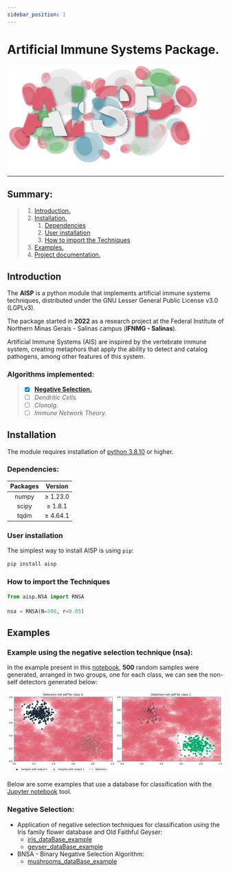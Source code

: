 ```yaml
---
sidebar_position: 1
---
```

# Artificial Immune Systems Package.

<div style={{ display: "flex", justifyContent: "center", alignItems: "center"}}>

![](./assets/logo.svg)  

</div>

---

## Summary:

> 1. [Introduction.](#introduction)
> 2. [Installation.](#installation)
>    1. [Dependencies](#dependencies)
>    2. [User installation](#user-installation)
>    3. [How to import the Techniques](#how-to-import-the-techniques)
> 3. [Examples.](#examples)
> 4. [Project documentation.](./aisp-techniques/)

## Introduction

The **AISP** is a python module that implements artificial immune systems techniques, distributed under the GNU Lesser General Public License v3.0 (LGPLv3).

The package started in **2022** as a research project at the Federal Institute of Northern Minas Gerais - Salinas campus (**IFNMG - Salinas**).


Artificial Immune Systems (AIS) are inspired by the vertebrate immune system, creating metaphors that apply the ability to detect and catalog pathogens, among other features of this system.

### Algorithms implemented:

> - [x] [**Negative Selection.**](./aisp-techniques/Negative%20Selection/)
> - [ ] *Dendritic Cells.*
> - [ ] *Clonalg.*
> - [ ] *Immune Network Theory.*

## **Installation**

The module requires installation of [python 3.8.10](https://www.python.org/downloads/) or higher.

### **Dependencies:**

<div style={{ display: "flex", justifyContent: "center", alignItems: "center", margin: "auto" }}>

|    Packages   |     Version   |
|:-------------:|:-------------:|
|    numpy      |    ≥ 1.23.0   |
|    scipy      |    ≥ 1.8.1    |
|    tqdm       |    ≥ 4.64.1   |

</div>

### **User installation**

The simplest way to install AISP is using ``pip``:

```bash
pip install aisp
```

### **How to import the Techniques**

```python
from aisp.NSA import RNSA

nsa = RNSA(N=300, r=0.05)
```

## Examples

### Example using the negative selection technique (**nsa**):

In the example present in this [notebook](https://github.com/AIS-Package/aisp/blob/main/examples/RNSA/example_with_randomly_generated_dataset-en.ipynb), **500** random samples were generated, arranged in two groups, one for each class, we can see the non-self detectors generated below:

![](./assets/exemple-en.png)

Below are some examples that use a database for classification with the [Jupyter notebook](https://jupyter.org/) tool.

### **Negative Selection:**

+ Application of negative selection techniques for classification using the Iris family flower database and Old Faithful Geyser:
    + [iris_dataBase_example](https://github.com/AIS-Package/aisp/blob/main/examples/RNSA/iris_dataBase_example_en.ipynb)
    + [geyser_dataBase_example](https://github.com/AIS-Package/aisp/blob/main/examples/RNSA/geyser_dataBase_example_en.ipynb)
+ BNSA - Binary Negative Selection Algorithm: 
    + [mushrooms_dataBase_example](https://github.com/AIS-Package/aisp/blob/main/examples/BNSA/mushrooms_dataBase_example_en.ipynb)